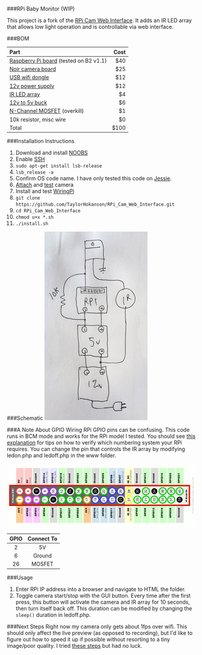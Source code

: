 ###RPi Baby Monitor (WIP)

This project is a fork of the [RPi Cam Web
Interface](https://github.com/silvanmelchior/RPi_Cam_Web_Interface). It
adds an IR LED array that allows low light operation and is controllable via web interface.

###BOM

Part | Cost
| :--- | ---: |
| [Raspberry Pi board](http://www.newark.com/raspberry-pi/rpi2-modb-8gb-noobs/sbc-raspberry-pi-2-model-b-8gb/dp/38Y6469?selectedCategoryId=&exaMfpn=true&categoryId=&searchRef=SearchLookAhead&iscrfnonsku=false) (tested on B2 v1.1) | $40 |
| [Noir camera board](http://www.newark.com/raspberry-pi/rpi-noir-camera-board/raspberry-pi-noir-camera-board/dp/08X2023) | $25 |
| [USB wifi dongle](http://www.newark.com/adafruit-industries/814/miniature-wifi-module-raspberry/dp/53W6285?ost=53W6285&selectedCategoryId=&categoryNameResp=All%2BCategories&iscrfnonsku=false) | $12 |
| [12v power supply](https://www.amazon.com/gp/product/B00DKSI0S8/ref=oh_aui_detailpage_o02_s00?ie=UTF8&psc=1) | $12 |
| [IR LED array](https://www.amazon.com/gp/product/B0056XFS5S/ref=oh_aui_detailpage_o05_s00?ie=UTF8&psc=1) | $4 |
| [12v to 5v buck](https://www.amazon.com/gp/product/B008BHAOQO/ref=oh_aui_detailpage_o02_s00?ie=UTF8&psc=1) | $6 |
| [N-Channel MOSFET](https://www.sparkfun.com/products/10213) (overkill) | $1 |
| 10k resistor, misc wire | $0 |
| Total | $100 |

###Installation Instructions

1. Download and install [NOOBS](https://www.raspberrypi.org/downloads/)
2. Enable [SSH](https://learn.adafruit.com/adafruits-raspberry-pi-lesson-6-using-ssh/enabling-ssh)
3. ``sudo apt-get install lsb-release``
4. ``lsb_release -a``
5. Confirm OS code name. I have only tested this code on [Jessie](https://www.raspberrypi.org/blog/raspbian-jessie-is-here/).
6. [Attach](https://www.raspberrypi.org/help/camera-module-setup/) and [test](https://www.raspberrypi.org/documentation/configuration/camera.md) camera
7. Install and test [WiringPi](https://learn.sparkfun.com/tutorials/raspberry-gpio/c-wiringpi-setup)
7. ``git clone https://github.com/TaylorHokanson/RPi_Cam_Web_Interface.git``
8. ``cd RPi_Cam_Web_Interface``
9. ``chmod u+x *.sh``
10. ``./install.sh``

###Schematic
![Schematic](media/schematic2.jpg)

###A Note About GPIO
Wiring RPi GPIO pins can be confusing. This code runs in BCM mode and works for the RPi model I tested. You should see [this explanation](http://raspberrypi.stackexchange.com/questions/12966/what-is-the-difference-between-board-and-bcm-for-gpio-pin-numbering) for tips on how to verify which numbering system your RPi requires. You can change the pin that controls the IR array by modifying ledon.php and ledoff.php in the www folder.

![GPIO](media/GPIO.png)

GPIO | Connect To
| :---: | :---: |
| 2 | 5V
| 6 | Ground
| 26 | MOSFET

###Usage
1. Enter RPi IP address into a browser and navigate to HTML the folder.
2. Toggle camera start/stop with the GUI button. Every time after the first press, this button will activate the camera and IR array for 10 seconds, then turn itself back off. This duration can be modified by changing the ``sleep()`` duration in ledoff.php.

###Next Steps
Right now my camera only gets about 1fps over wifi. This should only affect the live preview (as opposed to recording), but I'd like to figure out how to speed it up if possible without resorting to a tiny image/poor quality. I tried [these steps](http://elinux.org/RPi-Cam-Web-Interface#Network_speed_.2F_choppy_video) but had no luck.




